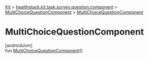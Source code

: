 
[Kit](../../../kit.html) > [healthstack.kit.task.survey.question.component](../index.html) > [MultiChoiceQuestionComponent](index.html) > [MultiChoiceQuestionComponent](-multi-choice-question-component.html)



# MultiChoiceQuestionComponent



[androidJvm]\
fun [MultiChoiceQuestionComponent](-multi-choice-question-component.html)()




